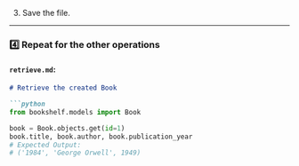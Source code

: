 
3. Save the file.  

---

### 4️⃣ Repeat for the other operations

#### `retrieve.md`:
```md
# Retrieve the created Book

```python
from bookshelf.models import Book

book = Book.objects.get(id=1)
book.title, book.author, book.publication_year
# Expected Output:
# ('1984', 'George Orwell', 1949)
